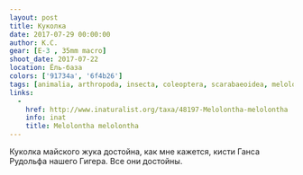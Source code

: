 ```yaml
---
layout: post
title: Куколка
date: 2017-07-29 00:00:00
author: К.С.
gear: [E-3 , 35mm macro]
shoot_date: 2017-07-22
location: Ёль-база
colors: ['91734a', '6f4b26']
tags: [animalia, arthropoda, insecta, coleoptera, scarabaeoidea, melolonthidae, melolontha, melolontha melolontha]
links:
  -
    href: http://www.inaturalist.org/taxa/48197-Melolontha-melolontha
    info: inat
    title: Melolontha melolontha
---
```

Куколка майского жука достойна, как мне кажется, кисти Ганса Рудольфа нашего Гигера. Все они достойны.

